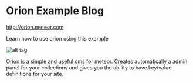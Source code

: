Orion Example Blog
==================

http://orion.meteor.com

Learn how to use orion using this example

![alt tag](http://i.imgur.com/QmxzhaV.jpg)

Orion is a simple and useful cms for meteor. 
Creates automatically a admin panel for your 
collections and gives you the ability to have
key/value definitions for your site.

